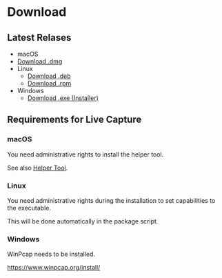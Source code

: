 # Download

## Latest Relases

 - macOS
  - [Download .dmg](https://cdn.deplug.net/deplug/release/latest/deplug-darwin-amd64.dmg)
 - Linux
   - [Download .deb](https://cdn.deplug.net/deplug/release/latest/deplug-linux-amd64.deb)
   - [Download .rpm](https://cdn.deplug.net/deplug/release/latest/deplug-linux-amd64.rpm)
 - Windows
   - [Download .exe (Installer)](https://cdn.deplug.net/deplug/release/latest/deplug-win32-amd64.exe)

## Requirements for Live Capture

### macOS

You need administrative rights to install the helper tool.

See also [Helper Tool](helper-tool.md).

### Linux

You need administrative rights during the installation to set capabilities to the executable.

This will be done automatically in the package script.

### Windows

WinPcap needs to be installed.

https://www.winpcap.org/install/

